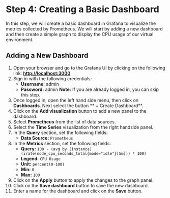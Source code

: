 # Step 4: Creating a Basic Dashboard
In this step, we will create a basic dashboard in Grafana to visualize the metrics collected by Prometheus. We will start by adding a new dashboard and then create a simple graph to display the CPU usage of our virtual environment.

## Adding a New Dashboard
1. Open your browser and go to the Grafana UI by clicking on the following link: **[http://localhost:3000]({{TRAFFIC_HOST1_3000}})**
2. Sign in with the following credentials:
   - **Username:** admin
   - **Password:** admin
**Note:** If you are already logged in, you can skip this step.
3. Once logged in, open the left hand side menu, then click on **Dashboards**. Next select the button ** + Create Dashboard**. 
4. Click on the **Add visualization** button to add a new panel to the dashboard.
5. Select **Prometheus** from the list of data sources.
6. Select the **Time Series** visualization from the right handside panel.
7. In the **Query** section, set the following fields:
   - **Data Source:** `Prometheus`
8. In the **Metrics** section, set the following fields:
   - **Query:** `100 - (avg by (instance) (irate(node_cpu_seconds_total{mode="idle"}[5m])) * 100)`
   - **Legend:** `CPU Usage`
   - **Unit:** `percent(0-100)`
   - **Min:** `0`
   - **Max:** `100`
9. Click on the **Apply** button to apply the changes to the graph panel.
10. Click on the **Save dashboard** button to save the new dashboard.
11. Enter a name for the dashboard and click on the **Save** button.
